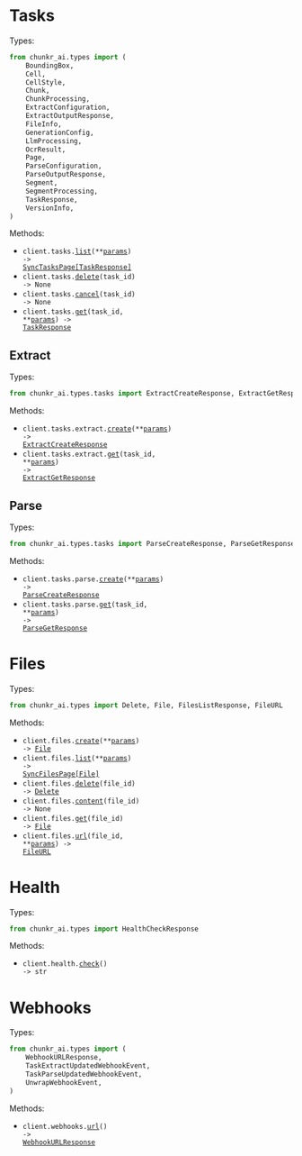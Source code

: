# Tasks

Types:

```python
from chunkr_ai.types import (
    BoundingBox,
    Cell,
    CellStyle,
    Chunk,
    ChunkProcessing,
    ExtractConfiguration,
    ExtractOutputResponse,
    FileInfo,
    GenerationConfig,
    LlmProcessing,
    OcrResult,
    Page,
    ParseConfiguration,
    ParseOutputResponse,
    Segment,
    SegmentProcessing,
    TaskResponse,
    VersionInfo,
)
```

Methods:

- <code title="get /tasks">client.tasks.<a href="./src/chunkr_ai/resources/tasks/tasks.py">list</a>(\*\*<a href="src/chunkr_ai/types/task_list_params.py">params</a>) -> <a href="./src/chunkr_ai/types/task_response.py">SyncTasksPage[TaskResponse]</a></code>
- <code title="delete /tasks/{task_id}">client.tasks.<a href="./src/chunkr_ai/resources/tasks/tasks.py">delete</a>(task_id) -> None</code>
- <code title="get /tasks/{task_id}/cancel">client.tasks.<a href="./src/chunkr_ai/resources/tasks/tasks.py">cancel</a>(task_id) -> None</code>
- <code title="get /tasks/{task_id}">client.tasks.<a href="./src/chunkr_ai/resources/tasks/tasks.py">get</a>(task_id, \*\*<a href="src/chunkr_ai/types/task_get_params.py">params</a>) -> <a href="./src/chunkr_ai/types/task_response.py">TaskResponse</a></code>

## Extract

Types:

```python
from chunkr_ai.types.tasks import ExtractCreateResponse, ExtractGetResponse
```

Methods:

- <code title="post /tasks/extract">client.tasks.extract.<a href="./src/chunkr_ai/resources/tasks/extract.py">create</a>(\*\*<a href="src/chunkr_ai/types/tasks/extract_create_params.py">params</a>) -> <a href="./src/chunkr_ai/types/tasks/extract_create_response.py">ExtractCreateResponse</a></code>
- <code title="get /tasks/{task_id}/extract">client.tasks.extract.<a href="./src/chunkr_ai/resources/tasks/extract.py">get</a>(task_id, \*\*<a href="src/chunkr_ai/types/tasks/extract_get_params.py">params</a>) -> <a href="./src/chunkr_ai/types/tasks/extract_get_response.py">ExtractGetResponse</a></code>

## Parse

Types:

```python
from chunkr_ai.types.tasks import ParseCreateResponse, ParseGetResponse
```

Methods:

- <code title="post /tasks/parse">client.tasks.parse.<a href="./src/chunkr_ai/resources/tasks/parse.py">create</a>(\*\*<a href="src/chunkr_ai/types/tasks/parse_create_params.py">params</a>) -> <a href="./src/chunkr_ai/types/tasks/parse_create_response.py">ParseCreateResponse</a></code>
- <code title="get /tasks/{task_id}/parse">client.tasks.parse.<a href="./src/chunkr_ai/resources/tasks/parse.py">get</a>(task_id, \*\*<a href="src/chunkr_ai/types/tasks/parse_get_params.py">params</a>) -> <a href="./src/chunkr_ai/types/tasks/parse_get_response.py">ParseGetResponse</a></code>

# Files

Types:

```python
from chunkr_ai.types import Delete, File, FilesListResponse, FileURL
```

Methods:

- <code title="post /files">client.files.<a href="./src/chunkr_ai/resources/files.py">create</a>(\*\*<a href="src/chunkr_ai/types/file_create_params.py">params</a>) -> <a href="./src/chunkr_ai/types/file.py">File</a></code>
- <code title="get /files">client.files.<a href="./src/chunkr_ai/resources/files.py">list</a>(\*\*<a href="src/chunkr_ai/types/file_list_params.py">params</a>) -> <a href="./src/chunkr_ai/types/file.py">SyncFilesPage[File]</a></code>
- <code title="delete /files/{file_id}">client.files.<a href="./src/chunkr_ai/resources/files.py">delete</a>(file_id) -> <a href="./src/chunkr_ai/types/delete.py">Delete</a></code>
- <code title="get /files/{file_id}/content">client.files.<a href="./src/chunkr_ai/resources/files.py">content</a>(file_id) -> None</code>
- <code title="get /files/{file_id}">client.files.<a href="./src/chunkr_ai/resources/files.py">get</a>(file_id) -> <a href="./src/chunkr_ai/types/file.py">File</a></code>
- <code title="get /files/{file_id}/url">client.files.<a href="./src/chunkr_ai/resources/files.py">url</a>(file_id, \*\*<a href="src/chunkr_ai/types/file_url_params.py">params</a>) -> <a href="./src/chunkr_ai/types/file_url.py">FileURL</a></code>

# Health

Types:

```python
from chunkr_ai.types import HealthCheckResponse
```

Methods:

- <code title="get /health">client.health.<a href="./src/chunkr_ai/resources/health.py">check</a>() -> str</code>

# Webhooks

Types:

```python
from chunkr_ai.types import (
    WebhookURLResponse,
    TaskExtractUpdatedWebhookEvent,
    TaskParseUpdatedWebhookEvent,
    UnwrapWebhookEvent,
)
```

Methods:

- <code title="get /webhook/url">client.webhooks.<a href="./src/chunkr_ai/resources/webhooks.py">url</a>() -> <a href="./src/chunkr_ai/types/webhook_url_response.py">WebhookURLResponse</a></code>
